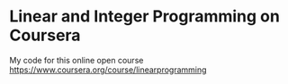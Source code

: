 Linear and Integer Programming on Coursera
=================
My code for this online open course 
https://www.coursera.org/course/linearprogramming

